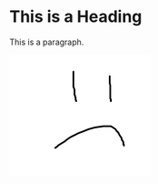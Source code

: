 <html>
<head>
<title>Page Title</title>
</head>
<body>

<h1>This is a Heading</h1>


<p>This is a paragraph.</p>
<img src="notHappy.PNG" alt="notDisplaying">
</body>
</html>


